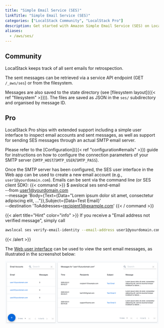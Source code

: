 ```yaml
---
title: "Simple Email Service (SES)"
linkTitle: "Simple Email Service (SES)"
categories: ["LocalStack Community", "LocalStack Pro"]
description: Get started with Amazon Simple Email Service (SES) on LocalStack
aliases:
  - /aws/ses/
---
```


## Community

LocalStack keeps track of all sent emails for retrospection.

The sent messages can be retrieved via a service API endpoint (GET `/_aws/ses`) or from the filesystem.

Messages are also saved to the state directory (see [filesystem layout]({{< ref "filesystem" >}})).
The files are saved as JSON in the `ses/` subdirectory and organised by message ID.

## Pro

LocalStack Pro ships with extended support including a simple user interface to inspect email accounts and sent messages, as well as support for sending SES messages through an actual SMTP email server.

Please refer to the [Configuration]({{< ref "configuration#emails" >}}) guide for instructions on how to configure the connection parameters of your SMTP server (`SMTP_HOST`/`SMTP_USER`/`SMTP_PASS`).

Once the SMTP server has been configured, the SES user interface in the Web app can be used to create a new email account (e.g., `user1@yourdomain.com`).
Emails can be sent via the command line (or SES client SDK):
{{< command >}}
$ awslocal ses send-email \
    --from user1@yourdomain.com \
    --message 'Body={Text={Data="Lorem ipsum dolor sit amet, consectetur adipiscing elit, ..."}},Subject={Data=Test Email}' \
    --destination 'ToAddresses=recipient1@example.com'
{{< / command >}}

{{< alert title="Hint" color="info" >}}
If you receive a "Email address not verified message", simply call
```sh
awslocal ses verify-email-identity --email-address user1@yourdomain.com
```
{{< /alert >}}

The [Web user interface](https://app.localstack.cloud) can be used to view the sent email messages, as illustrated in the screenshot below:

![SES Web Interface](sesInterface.png)
